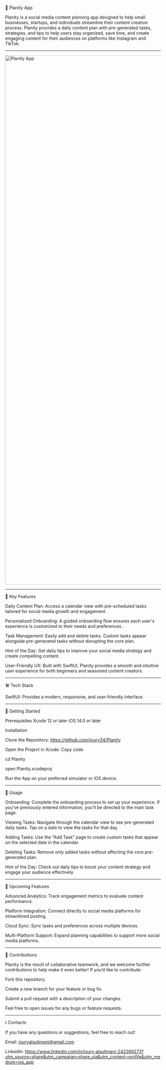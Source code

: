 📅 Planity App

Planity is a social media content planning app designed to help small businesses, startups, and individuals streamline their content creation process. Planity provides a daily content plan with pre-generated tasks, strategies, and tips to help users stay organized, save time, and create engaging content for their audiences on platforms like Instagram and TikTok.


---
<img width="1710" alt="Planity App" src="https://github.com/user-attachments/assets/fe70fa58-c2fa-4af6-b5b8-b30710f3318f">





---
📲 Key Features

Daily Content Plan: Access a calendar view with pre-scheduled tasks tailored for social media growth and engagement.

Personalized Onboarding: A guided onboarding flow ensures each user's experience is customized to their needs and preferences
.

Task Management: Easily add and delete tasks. Custom tasks appear alongside pre-generated tasks without disrupting the core plan.


Hint of the Day: Get daily tips to improve your social media strategy and create compelling content.


User-Friendly UX: Built with SwiftUI, Planity provides a smooth and intuitive user experience for both beginners and seasoned content creators.


---
🛠️ Tech Stack

SwiftUI: Provides a modern, responsive, and user-friendly interface.

---
🚀 Getting Started

Prerequisites
Xcode 12 or later
iOS 14.0 or later

Installation

Clone the Repository:
https://github.com/joury34/Planity

Open the Project in Xcode:
Copy code

cd Planity

open Planity.xcodeproj


Run the App on your preferred simulator or iOS device.

---
📖 Usage

Onboarding: Complete the onboarding process to set up your experience. If you've previously entered information, you'll be directed to the main task page.


Viewing Tasks: Navigate through the calendar view to see pre-generated daily tasks. Tap on a date to view the tasks for that day.


Adding Tasks: Use the “Add Task” page to create custom tasks that appear on the selected date in the calendar.


Deleting Tasks: Remove only added tasks without affecting the core pre-generated plan.


Hint of the Day: Check out daily tips to boost your content strategy and engage your audience effectively.


---
🚧 Upcoming Features

Advanced Analytics: Track engagement metrics to evaluate content performance.


Platform Integration: Connect directly to social media platforms for streamlined posting.


Cloud Sync: Sync tasks and preferences across multiple devices.


Multi-Platform Support: Expand planning capabilities to support more social media platforms.


---
🤝 Contributions

Planity is the result of collaborative teamwork, and we welcome further contributions to help make it even better! If you’d like to contribute:

Fork this repository.

Create a new branch for your feature or bug fix.

Submit a pull request with a description of your changes.

Feel free to open issues for any bugs or feature requests.


---
📞 Contacts

If you have any questions or suggestions, feel free to reach out!

Email: jouryalsulimani@gmail.com

LinkedIn: https://www.linkedin.com/in/joury-alsulimani-242269273?utm_source=share&utm_campaign=share_via&utm_content=profile&utm_medium=ios_app





